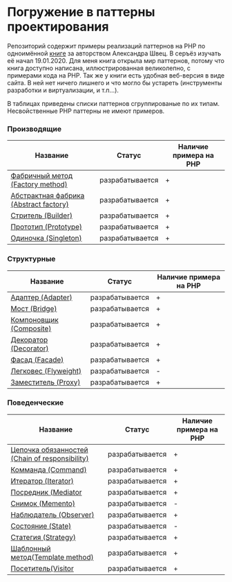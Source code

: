 # Погружение в паттерны проектирования

Репозиторий содержит примеры реализаций паттернов на PHP по одноимённой [книге][RefBook] за авторством Александра Швец.
В серъёз изучать её начал 19.01.2020. Для меня книга открыла мир паттернов, потому что книга  доступно написана, иллюстрированная великолепно, с примерами кода на PHP. Так же у книги есть удобная веб-версия в виде сайта. В ней нет ничего лишнего и что могло 
бы устареть (инструменты разработки и виртуализации, и т.п...).  
 
В таблицах приведены списки паттернов сгруппированые по их типам. Несвойственные PHP паттерны не имеют примеров.

### Производящие

|Название                                                 | Статус        | Наличие примера на PHP|
|-----------------------                                  |-------        | ----------------------|
|[Фабричный метод (Factory method)][FactoryMethod]        |разрабатывается| +                     |
|[Абстрактная фабрика (Abstract factory)][AbstractFactory]|разрабатывается| +                     |
|[Стритель (Builder)][Builder]                            |разрабатывается| +                     |
|[Прототип (Prototype)][Prototype]                        |разрабатывается| +                     |
|[Одиночка (Singleton)][Singleton]                        |разрабатывается| +                     |

### Структурные

|Название                                                             | Статус        | Наличие примера на PHP|
|-----------------------                                              |-------        | ----------------------|
|[Адаптер (Adapter)][Adapter]                                         |разрабатывается| +                     |
|[Мост (Bridge)][Bridge]                                              |разрабатывается| +                     |
|[Компоновщик (Composite)][Composite]                                 |разрабатывается| +                     |
|[Декоратор (Decorator)][Decorator]                                   |разрабатывается| +                     |
|[Фасад (Facade)][Facade]                                             |разрабатывается| +                     |
|[Легковес (Flyweight)][Flyweight]                                    |разрабатывается| -                     |
|[Заместитель (Proxy)][Proxy]                                         |разрабатывается| +                     |

### Поведенческие

|Название                                                             | Статус        | Наличие примера на PHP|
|-----------------------                                              |-------        | ----------------------|
|[Цепочка обязанностей (Chain of responsibility)][ChainResponsobility]|разрабатывается| +                     |
|[Комманда (Command)][Command]                                        |разрабатывается| +                     |
|[Итератор (Iterator)][Iterator]                                      |разрабатывается| +                     |
|[Посредник (Mediator][Mediator]                                      |разрабатывается| +                     |
|[Снимок (Memento)][Mediator]                                         |разрабатывается| -                     |
|[Наблюдатель (Observer)][Observer]                                   |разрабатывается| +                     |
|[Состояние (State)][State]                                           |разрабатывается| -                     |
|[Статегия (Strategy)][Strategy]                                      |разрабатывается| +                     |
|[Шаблонный метод(Template method)][TemplateMethod]                   |разрабатывается| +                     |
|[Посетитель(Visitor][Visitor]                                        |разрабатывается| +                     |

[RefBook]:<https://refactoring.guru/ru/design-patterns/book>


[FactoryMethod]:<https://github.com/iebrosalin/public_web/tree/backend/theory/shvec/www/public/patterns/reproducing/factory_method>
[AbstractFactory]:<https://github.com/iebrosalin/public_web/tree/backend/theory/shvec/www/public/patterns/reproducing/absctract_factory>
[Builder]:<https://github.com/iebrosalin/public_web/tree/backend/theory/shvec/www/public/patterns/reproducing/builder>
[Prototype]:<https://github.com/iebrosalin/public_web/tree/backend/theory/shvec/www/public/patterns/reproducing/prototype>
[Singleton]:<https://github.com/iebrosalin/public_web/tree/backend/theory/shvec/www/public/patterns/reproducing/singleton>


[Adapter]:<https://github.com/iebrosalin/public_web/tree/backend/theory/shvec/www/public/patterns/structure/adapter>
[Bridge]:<https://github.com/iebrosalin/public_web/tree/backend/theory/shvec/www/public/patterns/structure/bridge>
[Composite]:<https://github.com/iebrosalin/public_web/tree/backend/theory/shvec/www/public/patterns/structure/composite>
[Decorator]:<https://github.com/iebrosalin/public_web/tree/backend/theory/shvec/www/public/patterns/structure/decorator>
[Facade]:<https://github.com/iebrosalin/public_web/tree/backend/theory/shvec/www/public/patterns/structure/facade>
[Flyweight]:<https://github.com/iebrosalin/public_web/tree/backend/theory/shvec/www/public/patterns/structure/flyweigh>
[Proxy]:<https://github.com/iebrosalin/public_web/tree/backend/theory/shvec/www/public/patterns/structure/proxy>

[ChainResponsobility]:<https://github.com/iebrosalin/public_web/tree/backend/theory/shvec/www/public/patterns/behavioral/chain_of_responsibility>
[Command]:<https://github.com/iebrosalin/public_web/tree/backend/theory/shvec/www/public/patterns/behavioral/command>
[Iterator]:<https://github.com/iebrosalin/public_web/tree/backend/theory/shvec/www/public/patterns/behavioral/iterator>
[Mediator]:<https://github.com/iebrosalin/public_web/tree/backend/theory/shvec/www/public/patterns/behavioral/mediator>
[Memento]:<https://github.com/iebrosalin/public_web/tree/backend/theory/shvec/www/public/patterns/behavioral/memento>
[Observer]:<https://github.com/iebrosalin/public_web/tree/backend/theory/shvec/www/public/patterns/behavioral/observer>
[State]:<https://github.com/iebrosalin/public_web/tree/backend/theory/shvec/www/public/patterns/behavioral/state#%D1%81%D0%BE%D1%81%D1%82%D0%BE%D1%8F%D0%BD%D0%B8%D0%B5-state>
[Strategy]:<https://github.com/iebrosalin/public_web/tree/backend/theory/shvec/www/public/patterns/behavioral/strategy>
[TemplateMethod]:<https://github.com/iebrosalin/public_web/tree/backend/theory/shvec/www/public/patterns/behavioral/template_method>
[Visitor]:<https://github.com/iebrosalin/public_web/tree/backend/theory/shvec/www/public/patterns/behavioral/visitor>
